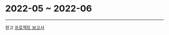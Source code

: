 # 2022-05 ~ 2022-06
---
참고
[프로젝트 보고서](https://github.com/CreateGabi/DBTermProject/blob/main/%ED%85%80%ED%94%84%EB%A1%9C%EC%A0%9D%ED%8A%B8_%EB%B3%B4%EA%B3%A0%EC%84%9C_%EC%99%84%EB%A3%8C.pdf)
